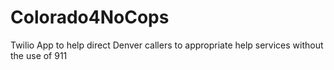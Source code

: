 # Colorado4NoCops
Twilio App to help direct Denver callers to appropriate help services without the use of 911
